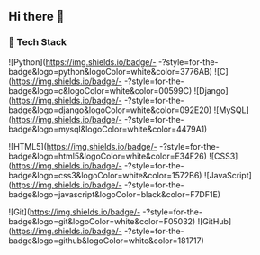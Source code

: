 ## Hi there 👋

<!--
**Faiaz00/Faiaz00** is a ✨ _special_ ✨ repository because its `README.md` (this file) appears on your GitHub profile.

Here are some ideas to get you started:

- 🔭 I’m currently working on ...
- 🌱 I’m currently learning ...
- 👯 I’m looking to collaborate on ...
- 🤔 I’m looking for help with ...
- 💬 Ask me about ...
- 📫 How to reach me: ...
- 😄 Pronouns: ...
- ⚡ Fun fact: ...
-->
### 🚀 Tech Stack

![Python](https://img.shields.io/badge/- -?style=for-the-badge&logo=python&logoColor=white&color=3776AB)
![C](https://img.shields.io/badge/- -?style=for-the-badge&logo=c&logoColor=white&color=00599C)
![Django](https://img.shields.io/badge/- -?style=for-the-badge&logo=django&logoColor=white&color=092E20)
![MySQL](https://img.shields.io/badge/- -?style=for-the-badge&logo=mysql&logoColor=white&color=4479A1)

![HTML5](https://img.shields.io/badge/- -?style=for-the-badge&logo=html5&logoColor=white&color=E34F26)
![CSS3](https://img.shields.io/badge/- -?style=for-the-badge&logo=css3&logoColor=white&color=1572B6)
![JavaScript](https://img.shields.io/badge/- -?style=for-the-badge&logo=javascript&logoColor=black&color=F7DF1E)

![Git](https://img.shields.io/badge/- -?style=for-the-badge&logo=git&logoColor=white&color=F05032)
![GitHub](https://img.shields.io/badge/- -?style=for-the-badge&logo=github&logoColor=white&color=181717)

